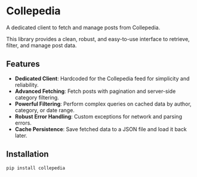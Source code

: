 # Collepedia

A dedicated client to fetch and manage posts from Collepedia.

This library provides a clean, robust, and easy-to-use interface to retrieve, filter, and manage post data.

## Features

-   **Dedicated Client**: Hardcoded for the Collepedia feed for simplicity and reliability.
-   **Advanced Fetching**: Fetch posts with pagination and server-side category filtering.
-   **Powerful Filtering**: Perform complex queries on cached data by author, category, or date range.
-   **Robust Error Handling**: Custom exceptions for network and parsing errors.
-   **Cache Persistence**: Save fetched data to a JSON file and load it back later.

## Installation

```bash
pip install collepedia
```
